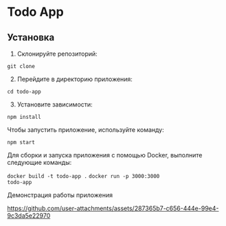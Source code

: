 # Todo App

## Установка

1. Склонируйте репозиторий:

<code>git clone</code>

2. Перейдите в директорию приложения:

<code>cd todo-app</code>

3. Установите зависимости:

<code>npm install</code>

Чтобы запустить приложение, используйте команду:

<code>npm start</code>

Для сборки и запуска приложения с помощью Docker, выполните следующие команды:

<code>docker build -t todo-app .</code>
<code>docker run -p 3000:3000 todo-app</code>

Демонстрация работы приложения


https://github.com/user-attachments/assets/287365b7-c656-444e-99e4-9c3da5e22970


